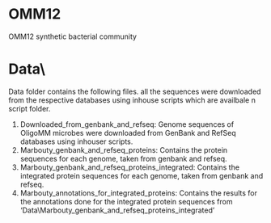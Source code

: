 # OMM12
OMM12 synthetic bacterial community 

# Data\

Data folder contains the following files. all the sequences were downloaded from the respective databases using inhouse scripts which are availbale n script folder. 

1. Downloaded_from_genbank_and_refseq: Genome sequences of OligoMM microbes were downloaded from GenBank and RefSeq databases using inhouser scripts. 
2. Marbouty_genbank_and_refseq_proteins: Contains the protein sequences for each genome, taken from genbank and refseq.
3. Marbouty_genbank_and_refseq_proteins_integrated: Contains the integrated protein sequences for each genome, taken from genbank and refseq.
4. Marbouty_annotations_for_integrated_proteins: Contains the results for the annotations done for the integrated protein sequences from ‘Data\Marbouty_genbank_and_refseq_proteins_integrated’



